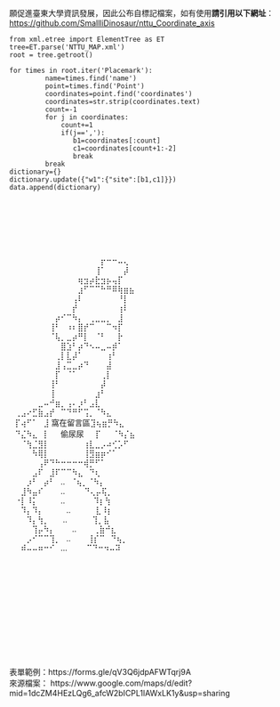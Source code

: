 願促進臺東大學資訊發展，因此公布自標記檔案，如有使用<strong>請引用以下網址</strong>：
<br>
https://github.com/SmallliDinosaur/nttu_Coordinate_axis
<br>
```
from xml.etree import ElementTree as ET
tree=ET.parse('NTTU_MAP.xml')
root = tree.getroot()

for times in root.iter('Placemark'):
         name=times.find('name')
         point=times.find('Point')
         coordinates=point.find('coordinates')
         coordinates=str.strip(coordinates.text)
         count=-1
         for j in coordinates:
             count+=1
             if(j==','):
                b1=coordinates[:count]
                c1=coordinates[count+1:-2]
                break
         break
dictionary={}
dictionary.update({"w1":{"site":[b1,c1]}})
data.append(dictionary)
```
<br>
<br>
<br>
<br>
<br>
<br>⠀⠀⠀⠀⠀⠀⠀⠀⠀⠀⠀⠀⠀⠀⠀⠀⡖⠒⠒⠤⢄⠀⠀⠀
<br>⠀⠀⠀⠀⠀⠀⠀⠀⠀⠀⠀⠀⠀⠀⠀⢸⠁⠀⠀⠀⡼⠀⠀⠀⠀ ⠀
<br>⠀⠀⠀⠀⠀⠀⠀⠀⠀⠀⠀⠀⢶⣲⡴⣗⣲⡦⢤⡏⠀⠀⠀⠀⠀
<br>⠀⠀⠀⠀⠀⠀⠀⠀⠀⠀⠀⠀⣰⠋⠉⠉⠓⠛⠿⢷⣶⣦⠀⠀⠀
<br>⠀⠀⠀⠀⠀⠀⠀⠀⠀⠀⠀⢠⠇⠀⠀⠀⠀⠀⠀⠘⡇⠀⠀⠀⠀
<br>⠀⠀⠀⠀⠀⠀⠀⠀⠀⠀⠀⡞⠀⠀⠀⠀⠀⠀⠀⢰⠇⠀⠀⠀⠀
<br>⠀⠀⠀⠀⠀⠀⠀⠀⡴⠊⠉⠳⡄⠀⢀⣀⣀⡀⠀⣸⠀⠀⠀⠀⠀
<br>⠀⠀⠀⠀⠀⠀⠀⢸⠃⠀⠰⠆⣿⡞⠉⠀⠀⠉⠲⡏⠀⠀⠀⠀⠀
<br>⠀⠀⠀⠀⠀⠀⠀⠈⢧⡀⣀⡴⠛⡇⠀⠈⠃⠀⠀⡗⠀⠀⠀⠀⠀
<br>⠀⠀⠀⠀⠀⠀⠀⠀⠀⣿⣱⠃⡴⠙⠢⠤⣀⠤⡾⠁⠀⠀⠀⠀⠀
<br>⠀⠀⠀⠀⠀⠀⠀⠀⢀⡇⣇⡼⠁⠀⠀⠀⠀⢰⠃⠀⠀⠀⠀⠀⠀
<br>⠀⠀⠀⠀⠀⠀⠀⠀⣸⢠⣉⣀⡴⠙⠀⠀⠀⣼⠀⠀⠀⠀⠀⠀⠀
<br>⠀⠀⠀⠀⠀⠀⠀⠀⡏⠀⠈⠁⠀⠀⠀⠀⢀⡇⠀⠀⠀⠀⠀⠀⠀
<br>⠀⠀⠀⠀⠀⠀⠀⢸⠃⠀⠀⠀⠀⠀⠀⠀⡼⠀⠀⠀⠀⠀⠀⠀⠀
<br>⠀⠀⠀⠀⠀⠀⠀⢸⠀⠀⠀⠀⠀⠀⠀⣰⠃⠀⠀⠀⠀⠀⠀⠀⠀
<br>⠀⠀⠀⠀⠀⣀⠤⠚⣶⡀⢠⠄⡰⠃⣠⣇⠀⠀⠀⠀⠀⠀⠀⠀⠀
<br>⠀⢀⣠⠔⣋⣷⣠⡞⠀⠉⠙⠛⠋⢩⡀⠈⠳⣄⠀⠀⠀⠀⠀⠀⠀
<br>⠀⡏⢴⠋⠁⠀⣸ 窩在留言區⣹⢦⣶⡛⠳⣄⠀⠀⠀⠀⠀
<br>⠀⠙⣌⠳⣄⠀⡇⠀⠀偷尿尿⠀⠀⡏⠀⠀⠈⠳⡌⣦⠀⠀⠀⠀
<br>⠀⠀⠈⢳⣈⣻⡇⠀⠀⠀⠀⠀⠀⢰⣇⣀⡠⠴⢊⡡⠋⠀⠀⠀⠀
<br>⠀⠀⠀⠀⠳⢿⡇⠀⠀⠀⠀⠀⠀⢸⣻⣶⡶⠊⠁⠀⠀⠀⠀⠀⠀
<br>⠀⠀⠀⠀⠀⢠⠟⠙⠓⠒⠒⠒⠒⢾⡛⠋⠁⠀⠀⠀⠀⠀⠀⠀⠀
<br>⠀⠀⠀⠀⣠⠏⠀⣸⠏⠉⠉⠳⣄⠀⠙⢆⠀⠀⠀⠀⠀⠀⠀⠀⠀
<br>⠀⠀⠀⡰⠃⠀⡴⠃⠀..⠀⠈⢦⡀⠈⠳⡄⠀⠀⠀⠀⠀⠀⠀
<br>⠀⠀⣸⠳⣤⠎⠀⠀⠀..⠀⠀⠀ ⠙⢄⡤⢯⡀⠀⠀⠀⠀⠀⠀
<br>⠀⠐⡇⠸⡅⠀⠀⠀⠀..⠀⠀⠀⠀⠀⠹⡆⢳⠀⠀⠀⠀⠀⠀
<br>⠀⠀⠹⡄⠹⡄⠀⠀⠀⠀..⠀⠀ ⠀⠀⣇⠸⡆⠀⠀⠀⠀⠀
<br>⠀⠀⠀⠹⡄⢳⡀⠀⠀ ..⠀⠀ ⠀⠀⢹⡀⣧⠀⠀⠀⠀⠀
<br>⠀⠀⠀⠀⢹⡤⠳⡄⠀⠀⠀..⠀⠀⠀⢀⣷⠚⣆⠀⠀⠀⠀
<br>⠀⠀⠀⡠⠊⠉⠉⢹⡀⠀..⠀⠀⠀⢸⡎⠉⠀⠙⢦⡀⠀
<br>⠀⠀⠾⠤⠤⠶⠒⠊⠀...⠀⠀ ⠀⠉⠙⠒⠲⠤⠽⠀
<br>
<br>
<br>
<br>
<br>
<br>
<br>
<br>
<br>
<br>
<br>
<br>
<br>
表單範例：https://forms.gle/qV3Q6jdpAFWTqrj9A
<br>
來源檔案：
https://www.google.com/maps/d/edit?mid=1dcZM4HEzLQg6_afcW2bICPL1lAWxLK1y&usp=sharing
